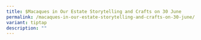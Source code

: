 ```yaml
---
title: $Macaques in Our Estate Storytelling and Crafts on 30 June
permalink: /macaques-in-our-estate-storytelling-and-crafts-on-30-june/
variant: tiptap
description: ""
---
```

